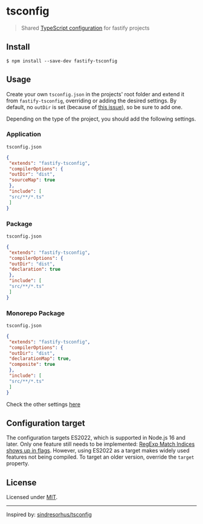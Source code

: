 # tsconfig

> Shared [TypeScript configuration](https://www.typescriptlang.org/docs/handbook/tsconfig-json.html) for fastify projects

## Install

```
$ npm install --save-dev fastify-tsconfig
```

## Usage

Create your own `tsconfig.json` in the projects' root folder and extend it from `fastify-tsconfig`, overriding or adding the desired settings. By default, no `outDir` is set (because of [this issue](https://github.com/Microsoft/TypeScript/issues/29172)), so be sure to add one.

Depending on the type of the project, you should add the following settings.

### Application
`tsconfig.json`
```json
{
 "extends": "fastify-tsconfig",
 "compilerOptions": {
 "outDir": "dist",
 "sourceMap": true
 },
 "include": [
 "src/**/*.ts"
 ]
}
```
### Package
`tsconfig.json`

```json
{
 "extends": "fastify-tsconfig",
 "compilerOptions": {
 "outDir": "dist",
 "declaration": true
 },
 "include": [
 "src/**/*.ts"
 ]
}
```
### Monorepo Package
`tsconfig.json`

```json
{
 "extends": "fastify-tsconfig",
 "compilerOptions": {
 "outDir": "dist",
 "declarationMap": true,
 "composite": true
 },
 "include": [
 "src/**/*.ts"
 ]
}
```

Check the other settings [here](./tsconfig.json)

## Configuration target

The configuration targets ES2022, which is supported in Node.js 16 and later. Only one feature still needs to be implemented: [RegExp Match Indices shows up in flags](https://node.green/#ES2022). However, using ES2022 as a target makes widely used features not being compiled. To target an older version, override the `target` property.

## License

Licensed under [MIT](./LICENSE).

---

Inspired by: [sindresorhus/tsconfig](https://github.com/sindresorhus/tsconfig)

